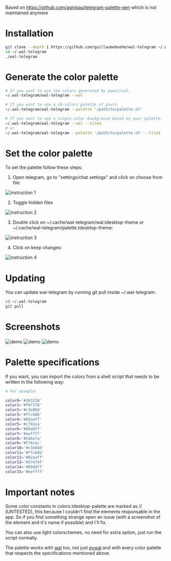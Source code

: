 Based on https://github.com/agnipau/telegram-palette-gen which is not maintained anymore

# Installation

```bash
git clone --depth 1 https://github.com/guillaumeboehm/wal-telegram ~/.wal-telegram
cd ~/.wal-telegram
./wal-telegram
```

# Generate the color palette

```bash
# If you want to use the colors generated by pywal/wal.
~/.wal-telegram/wal-telegram --wal

# If you want to use a 16-colors palette of yours.
~/.wal-telegram/wal-telegram --palette '/path/to/palette.sh'

# If you want to use a single color background based on your palette.
~/.wal-telegram/wal-telegram --wal --tiled
# or
~/.wal-telegram/wal-telegram --palette '/path/to/palette.sh' --tiled
```

# Set the color palette

To set the palette follow these steps:

1. Open telegram, go to "settings/chat settings" and click on choose from file:

![instruction 1](https://user-images.githubusercontent.com/12833794/149529858-fd874908-e0c9-4fd2-b2cf-e4b399ca6e0b.png)

2. Toggle hidden files

![instruction 2](https://user-images.githubusercontent.com/12833794/149529871-7e78aa31-cd17-4b20-a11e-e310d8ad0320.png)

3. Double click on ~/.cache/wal-telegram/wal.tdesktop-theme or ~/.cache/wal-telegram/palette.tdesktop-theme:

![instruction 3](https://user-images.githubusercontent.com/12833794/149529880-6ec34462-e0f5-4e84-bb48-90f7a0041221.png)

4. Click on keep changes:

![instruction 4](https://user-images.githubusercontent.com/12833794/149529889-d523d0f2-6adf-4650-93b2-d101b8472584.png)

# Updating

You can update wal-telegram by running git pull inside ~/.wal-telegram:
```bash
cd ~/.wal-telegram
git pull
```

# Screenshots

<img src="https://user-images.githubusercontent.com/12833794/149529818-69b857e1-57e0-4330-81d2-f1457286228d.png" alt="demo" align="center">
<img src="https://user-images.githubusercontent.com/12833794/149529834-56b6b349-80a6-49bc-b2e0-9a08b7c1c587.png" alt="demo" align="center">
<img src="https://user-images.githubusercontent.com/12833794/149529843-48b8456a-60d3-46e5-af40-a8209e3ba355.png" alt="demo" align="center">

# Palette specifications

If you want, you can import the colors from a shell script that needs to be written in the following way:

```bash
# For example:

color0='#263238'
color1='#f07178'
color2='#c3e88d'
color3='#ffcb6b'
color4='#82aaff'
color5='#c792ea'
color6='#89ddff'
color7='#eeffff'
color8='#546e7a'
color9='#f78c6c'
color10='#c3e88d'
color11='#ffcb6b'
color12='#82aaff'
color13='#37474f'
color14='#89ddff'
color15='#eeffff'
```

# Important notes

Some color constants in colors.tdesktop-palette are marked as // [UNTESTED], this because I couldn't find the elements responsable in the app.
So if you find something strange open an issue (with a screenshot of the element and it's name if possible) and I'll fix.

You can also use light colorschemes, no need for extra option, just run the script normally.

The palette works with [wal] too, not just [pywal] and with every color palette that respects the specifications mentioned above.

[pywal]: https://github.com/dylanaraps/pywal
[wal]: https://github.com/dylanaraps/wal
